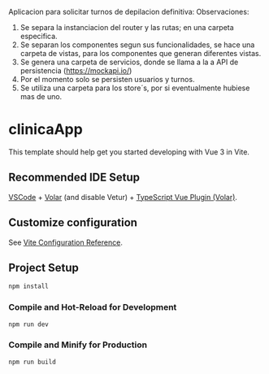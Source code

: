 Aplicacion para solicitar turnos de depilacion definitiva:
Observaciones: 
1. Se separa la instanciacion del router y las rutas; en una carpeta especifica.
2. Se separan los componentes segun sus funcionalidades, se hace una carpeta de vistas, para los componentes que generan diferentes vistas.
3. Se genera una carpeta de servicios, donde se llama a la a API de persistencia (https://mockapi.io/)
4. Por el momento solo se persisten usuarios y turnos.
5. Se utiliza una carpeta para los store´s, por si eventualmente hubiese mas de uno.


# clinicaApp

This template should help get you started developing with Vue 3 in Vite.

## Recommended IDE Setup

[VSCode](https://code.visualstudio.com/) + [Volar](https://marketplace.visualstudio.com/items?itemName=Vue.volar) (and disable Vetur) + [TypeScript Vue Plugin (Volar)](https://marketplace.visualstudio.com/items?itemName=Vue.vscode-typescript-vue-plugin).

## Customize configuration

See [Vite Configuration Reference](https://vitejs.dev/config/).

## Project Setup

```sh
npm install
```

### Compile and Hot-Reload for Development

```sh
npm run dev
```

### Compile and Minify for Production

```sh
npm run build
```
